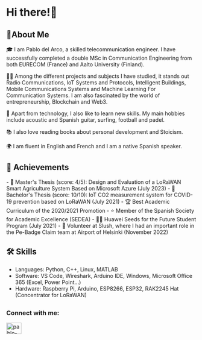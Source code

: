 <h1>Hi there!👋</h1>
<h2>🚀About Me</h2>

🎓 I am Pablo del Arco, a skilled telecommunication engineer. I have successfully completed a double MSc in Communication Engineering from both EURECOM (France) and Aalto University (Finland).

👨‍💻 Among the different projects and subjects I have studied, it stands out Radio Communications, IoT Systems and Protocols, Intelligent Buildings, Mobile Communications Systems and Machine Learning For Communication Systems. I am also fascinated by the world of entrepreneurship, Blockchain and Web3.

🎸 Apart from technology, I also like to learn new skills. My main hobbies include acoustic and Spanish guitar, surfing, football and padel.

📚 I also love reading books about personal development and Stoicism.

🌍 I am fluent in English and French and I am a native Spanish speaker.





<h2>🏅 Achievements</h2>
- 📝 Master's Thesis (score: 4/5): Design and Evaluation of a LoRaWAN Smart Agriculture System Based on Microsoft Azure (July 2023)
- 📝 Bachelor's Thesis (score: 10/10): IoT CO2 measurement system for COVID-19 prevention based on LoRaWAN (July 2021)
- 🏆 Best Academic Curriculum of the 2020/2021 Promotion
- ⭐ Member of the Spanish Society for Academic Excellence (SEDEA)
- 👨‍🎓 Huawei Seeds for the Future Student Program (July 2021)
- 🤝 Volunteer at Slush, where I had an important role in the Pe-Badge Claim team at Airport of Helsinki (November 2022)


<h2>🛠️ Skills</h2>

- Languages: Python, C++, Linux, MATLAB
- Software: VS Code, Wireshark, Arduino IDE, Windows, Microsoft Office 365 (Excel, Power Point...)
- Hardware: Raspberry Pi, Arduino, ESP8266, ESP32, RAK2245 Hat (Concentrator for LoRaWAN)

<h2></h2>
<h3 align="left">Connect with me:</h3>
<p align="left">
<a href="https://linkedin.com/in/pablo-del-arco" target="blank"><img align="center" src="https://raw.githubusercontent.com/rahuldkjain/github-profile-readme-generator/master/src/images/icons/Social/linked-in-alt.svg" alt="pablo-del-arco" height="30" width="40" /></a>
</p>
<h2></h2>

